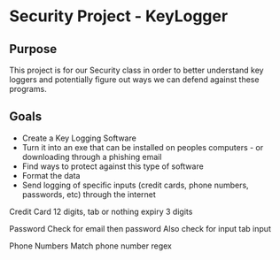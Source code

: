 # Security Project - KeyLogger

## Purpose
This project is for our Security class in order to better understand key loggers and potentially figure out ways we can defend against these programs.


## Goals

* Create a Key Logging Software
* Turn it into an exe that can be installed on peoples computers - or downloading through a phishing email
* Find ways to protect against this type of software
* Format the data
* Send logging of specific inputs (credit cards, phone numbers, passwords, etc) through the internet

Credit Card
12 digits, tab or nothing
expiry
3 digits

Password
Check for email then password
Also check for input tab input

Phone Numbers
Match phone number regex

